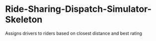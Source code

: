 # Ride-Sharing-Dispatch-Simulator-Skeleton
Assigns drivers to riders based on closest distance and best rating
